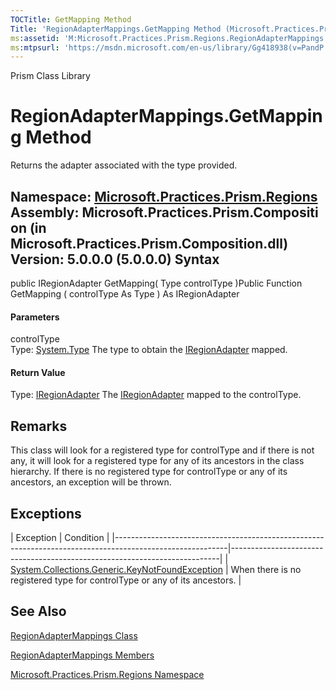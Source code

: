 ```yaml
---
TOCTitle: GetMapping Method
Title: 'RegionAdapterMappings.GetMapping Method (Microsoft.Practices.Prism.Regions)'
ms:assetid: 'M:Microsoft.Practices.Prism.Regions.RegionAdapterMappings.GetMapping(System.Type)'
ms:mtpsurl: 'https://msdn.microsoft.com/en-us/library/Gg418938(v=PandP.50)'
---
```


Prism Class Library

RegionAdapterMappings.GetMapping Method
===========================================

Returns the adapter associated with the type provided.

**Namespace:** [Microsoft.Practices.Prism.Regions](https://msdn.microsoft.com/n:microsoft.practices.prism.regions)
**Assembly:** Microsoft.Practices.Prism.Composition (in Microsoft.Practices.Prism.Composition.dll) Version: 5.0.0.0 (5.0.0.0)
Syntax
------

<span id="syntaxToggle"></span>public IRegionAdapter GetMapping( Type controlType )Public Function GetMapping ( controlType As Type ) As IRegionAdapter
#### Parameters

controlType  
Type: [System.Type](http://msdn2.microsoft.com/en-us/library/42892f65)
The type to obtain the [IRegionAdapter](https://msdn.microsoft.com/t:microsoft.practices.prism.regions.iregionadapter) mapped.

#### Return Value

Type: [IRegionAdapter](https://msdn.microsoft.com/t:microsoft.practices.prism.regions.iregionadapter)
The [IRegionAdapter](https://msdn.microsoft.com/t:microsoft.practices.prism.regions.iregionadapter) mapped to the controlType.

Remarks
-------

<span id="remarksToggle"></span>This class will look for a registered type for controlType and if there is not any, it will look for a registered type for any of its ancestors in the class hierarchy. If there is no registered type for controlType or any of its ancestors, an exception will be thrown.

Exceptions
----------

<span id="exceptionsToggle"></span>
| Exception                                                                                                | Condition                                                                 |
|----------------------------------------------------------------------------------------------------------|---------------------------------------------------------------------------|
| [System.Collections.Generic.KeyNotFoundException](http://msdn2.microsoft.com/en-us/library/9a35cy81) | When there is no registered type for controlType or any of its ancestors. |

See Also
--------


[RegionAdapterMappings Class](https://msdn.microsoft.com/t:microsoft.practices.prism.regions.regionadaptermappings)

[RegionAdapterMappings Members](https://msdn.microsoft.com/allmembers.t:microsoft.practices.prism.regions.regionadaptermappings)

[Microsoft.Practices.Prism.Regions Namespace](https://msdn.microsoft.com/n:microsoft.practices.prism.regions)
